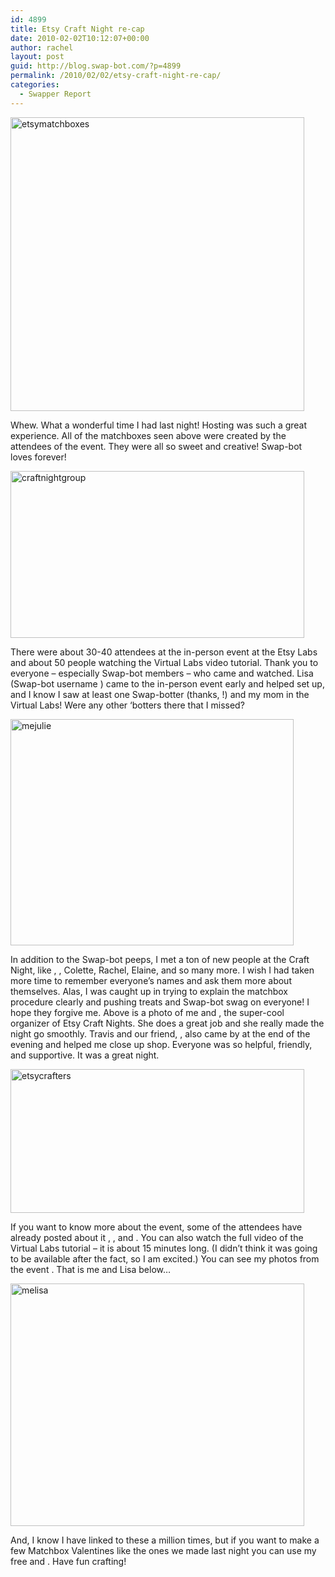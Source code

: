```yaml
---
id: 4899
title: Etsy Craft Night re-cap
date: 2010-02-02T10:12:07+00:00
author: rachel
layout: post
guid: http://blog.swap-bot.com/?p=4899
permalink: /2010/02/02/etsy-craft-night-re-cap/
categories:
  - Swapper Report
---
```

<div style="opacity: 0; position: absolute; left:-3466px;">
</div>

<img src="http://blog.swap-bot.com/wp-content/uploads/2010/02/etsymatchboxes.jpg" alt="etsymatchboxes" title="etsymatchboxes" width="470" height="470" class="alignnone size-full wp-image-4906" srcset="http://blog.swap-bot.com/wp-content/uploads/2010/02/etsymatchboxes-150x150.jpg 150w, http://blog.swap-bot.com/wp-content/uploads/2010/02/etsymatchboxes-300x300.jpg 300w, http://blog.swap-bot.com/wp-content/uploads/2010/02/etsymatchboxes.jpg 470w" sizes="(max-width: 470px) 100vw, 470px" />

Whew. What a wonderful time I had last night! Hosting was such a great experience. All of the matchboxes seen above were created by the attendees of the event. They were all so sweet and creative! Swap-bot loves forever! 

  <img src="http://blog.swap-bot.com/wp-content/uploads/2010/02/craftnightgroup.jpg" alt="craftnightgroup" title="craftnightgroup" width="470" height="267" class="alignnone size-full wp-image-4900" srcset="http://blog.swap-bot.com/wp-content/uploads/2010/02/craftnightgroup-300x170.jpg 300w, http://blog.swap-bot.com/wp-content/uploads/2010/02/craftnightgroup.jpg 470w" sizes="(max-width: 470px) 100vw, 470px" />

There were about 30-40 attendees at the in-person event at the Etsy Labs and about 50 people watching the Virtual Labs video tutorial. Thank you to everyone &#8211; especially Swap-bot members &#8211; who came and watched. Lisa (Swap-bot username ) came to the in-person event early and helped set up, and I know I saw at least one Swap-botter (thanks, !) and my mom in the Virtual Labs! Were any other &#8216;botters there that I missed?

<img src="http://blog.swap-bot.com/wp-content/uploads/2010/02/mejulie.jpg" alt="mejulie" title="mejulie" width="453" height="362" class="alignnone size-full wp-image-4901" />

In addition to the Swap-bot peeps, I met a ton of new people at the Craft Night, like , , Colette, Rachel, Elaine, and so many more. I wish I had taken more time to remember everyone&#8217;s names and ask them more about themselves. Alas, I was caught up in trying to explain the matchbox procedure clearly and pushing treats and Swap-bot swag on everyone! I hope they forgive me. Above is a photo of me and , the super-cool organizer of Etsy Craft Nights. She does a great job and she really made the night go smoothly. Travis and our friend, , also came by at the end of the evening and helped me close up shop. Everyone was so helpful, friendly, and supportive. It was a great night. 

<div style="opacity: 0; position: absolute; left:-3565px;">
</div>


<img src="http://blog.swap-bot.com/wp-content/uploads/2010/02/etsycrafters.jpg" alt="etsycrafters" title="etsycrafters" width="470" height="230" class="alignnone size-full wp-image-4904" /> 

<div style="opacity: 0; position: absolute; left:-3760px;">
  <div style="opacity: 0; position: absolute; left:-3808px;">
  </div></p>
</div>

If you want to know more about the event, some of the attendees have already posted about it , , and . You can also watch the full video of the Virtual Labs tutorial &#8211; it is about 15 minutes long. (I didn&#8217;t think it was going to be available after the fact, so I am excited.) You can see my photos from the event . That is me and Lisa below&#8230;

<img src="http://blog.swap-bot.com/wp-content/uploads/2010/02/melisa.jpg" alt="melisa" title="melisa" width="470" height="388" class="alignnone size-full wp-image-4905" />

And, I know I have linked to these a million times, but if you want to make a few Matchbox Valentines like the ones we made last night you can use my free and . Have fun crafting!